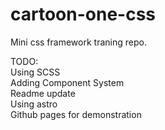 # cartoon-one-css
Mini css framework traning repo.


TODO:\
Using SCSS\
Adding Component System\
Readme update\
Using astro\
Github pages for demonstration
